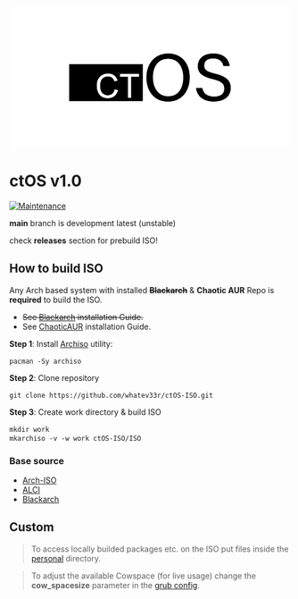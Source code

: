 ![ctOS](LOGO.png)

# ctOS v1.0

[![Maintenance](https://img.shields.io/maintenance/yes/2023.svg)]()

**main** branch is development latest (unstable)

check **releases** section for prebuild ISO!


## How to build ISO
Any Arch based system with installed ~~**Blackarch**~~ & **Chaotic AUR** Repo is **required** to build the ISO.
- ~~See [Blackarch](https://blackarch.org/downloads.html#install-repo) installation Guide.~~
- See [ChaoticAUR](https://aur.chaotic.cx/) installation Guide.

**Step 1**: Install [Archiso](https://gitlab.archlinux.org/archlinux/archiso) utility:
```
pacman -Sy archiso
```
**Step 2**: Clone repository
```
git clone https://github.com/whatev33r/ctOS-ISO.git
```
**Step 3**: Create work directory & build ISO
```
mkdir work
mkarchiso -v -w work ctOS-ISO/ISO
```


### Base source
- [Arch-ISO](https://gitlab.archlinux.org/archlinux/archiso)
- [ALCI](https://github.com/arch-linux-calamares-installer/alci-iso/tree/master)
- [Blackarch](https://blackarch.org/)

## Custom
> To access locally builded packages etc. on the ISO put files inside the [personal](ISO/airootfs/personal) directory.
 
> To adjust the available Cowspace (for live usage) change the **cow_spacesize** parameter in the [grub config](ISO/grub/grub.cfg).
